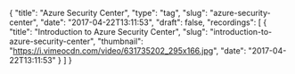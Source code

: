 {
  "title": "Azure Security Center",
  "type": "tag",
  "slug": "azure-security-center",
  "date": "2017-04-22T13:11:53",
  "draft": false,
  "recordings": [
    {
      "title": "Introduction to Azure Security Center",
      "slug": "introduction-to-azure-security-center",
      "thumbnail": "https://i.vimeocdn.com/video/631735202_295x166.jpg",
      "date": "2017-04-22T13:11:53"
    }
  ]
}